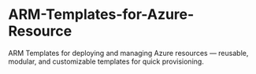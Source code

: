 # ARM-Templates-for-Azure-Resource
ARM Templates for deploying and managing Azure resources — reusable, modular, and customizable templates for quick provisioning.
